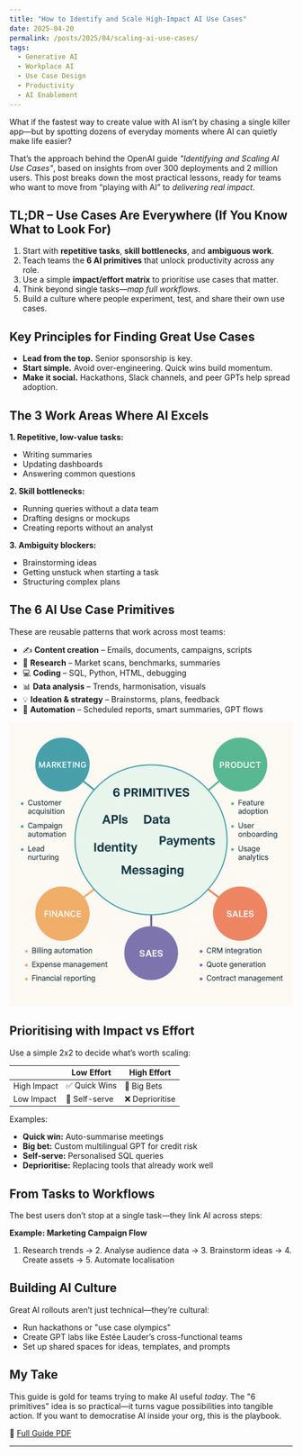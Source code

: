 ```yaml
---
title: "How to Identify and Scale High-Impact AI Use Cases"
date: 2025-04-20
permalink: /posts/2025/04/scaling-ai-use-cases/
tags:
  - Generative AI
  - Workplace AI
  - Use Case Design
  - Productivity
  - AI Enablement
---
```


What if the fastest way to create value with AI isn’t by chasing a single killer app—but by spotting dozens of everyday moments where AI can quietly make life easier?

That’s the approach behind the OpenAI guide *"Identifying and Scaling AI Use Cases"*, based on insights from over 300 deployments and 2 million users. This post breaks down the most practical lessons, ready for teams who want to move from “playing with AI” to *delivering real impact*.

## TL;DR – Use Cases Are Everywhere (If You Know What to Look For)

1. Start with **repetitive tasks**, **skill bottlenecks**, and **ambiguous work**.
2. Teach teams the **6 AI primitives** that unlock productivity across any role.
3. Use a simple **impact/effort matrix** to prioritise use cases that matter.
4. Think beyond single tasks—*map full workflows*.
5. Build a culture where people experiment, test, and share their own use cases.

## Key Principles for Finding Great Use Cases

- **Lead from the top.** Senior sponsorship is key.
- **Start simple.** Avoid over-engineering. Quick wins build momentum.
- **Make it social.** Hackathons, Slack channels, and peer GPTs help spread adoption.

## The 3 Work Areas Where AI Excels

**1. Repetitive, low-value tasks:**
- Writing summaries
- Updating dashboards
- Answering common questions

**2. Skill bottlenecks:**
- Running queries without a data team
- Drafting designs or mockups
- Creating reports without an analyst

**3. Ambiguity blockers:**
- Brainstorming ideas
- Getting unstuck when starting a task
- Structuring complex plans

## The 6 AI Use Case Primitives

These are reusable patterns that work across most teams:

- ✍️ **Content creation** – Emails, documents, campaigns, scripts  
- 🔎 **Research** – Market scans, benchmarks, summaries  
- 💻 **Coding** – SQL, Python, HTML, debugging  
- 📊 **Data analysis** – Trends, harmonisation, visuals  
- 💡 **Ideation & strategy** – Brainstorms, plans, feedback  
- 🤖 **Automation** – Scheduled reports, smart summaries, GPT flows


![AI Use Case Infographic](/images/post/202504_post_infografia.png)

## Prioritising with Impact vs Effort

Use a simple 2x2 to decide what’s worth scaling:

|               | Low Effort       | High Effort      |
|---------------|------------------|------------------|
| High Impact   | ✅ Quick Wins     | 🚀 Big Bets       |
| Low Impact    | 🤏 Self-serve     | ❌ Deprioritise   |

Examples:
- **Quick win:** Auto-summarise meetings  
- **Big bet:** Custom multilingual GPT for credit risk  
- **Self-serve:** Personalised SQL queries  
- **Deprioritise:** Replacing tools that already work well

## From Tasks to Workflows

The best users don’t stop at a single task—they link AI across steps:

**Example: Marketing Campaign Flow**
1. Research trends → 2. Analyse audience data → 3. Brainstorm ideas → 4. Create assets → 5. Automate localisation

## Building AI Culture

Great AI rollouts aren’t just technical—they’re cultural:

- Run hackathons or "use case olympics"
- Create GPT labs like Estée Lauder’s cross-functional teams
- Set up shared spaces for ideas, templates, and prompts

## My Take

This guide is gold for teams trying to make AI useful *today*. The "6 primitives" idea is so practical—it turns vague possibilities into tangible action. If you want to democratise AI inside your org, this is the playbook.

📎 [Full Guide PDF]( https://cdn.openai.com/business-guides-and-resources/a-practical-guide-to-building-agents.pdf?utm_source=generativeaienterprise.ai&utm_medium=newsletter&utm_campaign=openai-s-best-practices-from-300-implementations )

---